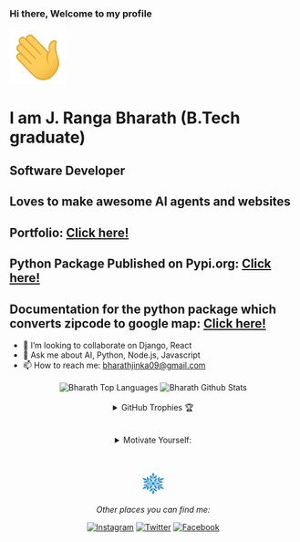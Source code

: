 ### Hi there, Welcome to my profile
<img src="https://raw.githubusercontent.com/bharathjinka09/bharathjinka09/master/Hi.gif" width="100" />

# I am J. Ranga Bharath (B.Tech graduate)
## Software Developer
## Loves to make awesome AI agents and websites
## Portfolio: [Click here!](https://bharathjinka09.github.io)
## Python Package Published on Pypi.org: [Click here!](https://pypi.org/project/zipcode-to-map/)
## Documentation for the python package which converts zipcode to google map: [Click here!](https://libraries.io/pypi/zipcode-to-map)


- 👯 I’m looking to collaborate on Django, React
- 💬 Ask me about AI, Python, Node.js, Javascript
- 📫 How to reach me: bharathjinka09@gmail.com 
<div align="center">

<img align="center" src="https://github-readme-stats.vercel.app/api/top-langs/?username=bharathjinka09&layout=compact" alt="Bharath Top Languages">

<img align="center" src="https://github-readme-stats.vercel.app/api?username=bharathjinka09&&show_icons=true&title_color=161e2e&icon_color=31c48d&text_color=4b5563&bg_color=f4f5f7" alt="Bharath Github Stats">
<br>  
<br>  
<details align="center">
  <summary>GitHub Trophies 🏆</summary>
  <p align="center">
    <a href="https://github.com/ryo-ma/github-profile-trophy" target="_blank">
      <img src="https://github-profile-trophy.vercel.app/?username=bharathjinka09&theme=gruvbox"/>
    </a>
  </p>
</details>
<br>
<br>
<details align="center">
  <summary>Motivate Yourself:</summary>
  <p align="center">
    <h2>Always be positive</h2>
  </p>
</details>
<br>
<br>
  
<a href='https://archiveprogram.github.com/' target="_blank"><img src='https://raw.githubusercontent.com/acervenky/animated-github-badges/master/assets/acbadge.gif' width='40' height='40'></a>

<i>Other places you can find me:</i><br>

<a href="https://www.instagram.com/bharathjinka09" target="_blank"><img src="https://img.shields.io/badge/Instagram-%23E4405F.svg?&style=flat-square&logo=instagram&logoColor=white" alt="Instagram"></a>
<a href="https://www.twitter.com/bharathjinka09" target="_blank"><img src="https://img.shields.io/badge/Twitter-%231877F2.svg?&style=flat-square&logo=twitter&logoColor=white" alt="Twitter"></a>
<a href="https://m.facebook.com/jinka.rangabharath" target="_blank"><img src="https://img.shields.io/badge/Facebook-%231877F2.svg?&style=flat-square&logo=facebook&logoColor=white" alt="Facebook"></a>
</div>
